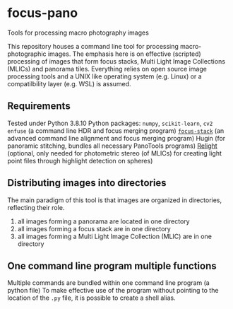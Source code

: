 # focus-pano
Tools for processing macro photography images

This repository houses a command line tool for processing macro-photographic images. The emphasis here is on effective (scripted) processing of images that form focus stacks, Multi Light Image Collections (MLICs) and panorama tiles. Everything relies on open source image processing tools and a UNIX like operating system (e.g. Linux) or a compatilbility layer (e.g. WSL) is assumed.

## Requirements
Tested under Python 3.8.10
Python packages: `numpy`, `scikit-learn`, `cv2`
`enfuse` (a command line HDR and focus merging program)
[`focus-stack`](https://github.com/PetteriAimonen/focus-stack) (an advanced command line alignment and focus merging program)
Hugin (for panoramic stitching, bundles all necessary PanoTools programs)
[Relight](https://github.com/cnr-isti-vclab/relight) (optional, only needed for photometric stereo (of MLICs) for creating light point files through highlight detection on spheres)

## Distributing images into directories
The main paradigm of this tool is that images are organized in directories, reflecting their role.
1. all images forming a panorama are located in one directory
2. all images forming a focus stack are in one directory
3. all images forming a Multi Light Image Collection (MLIC) are in one directory

## One command line program multiple functions
Multiple commands are bundled within one command line program (a python file)
To make effective use of the program without pointing to the location of the `.py` file, it is possible to create a shell alias.
